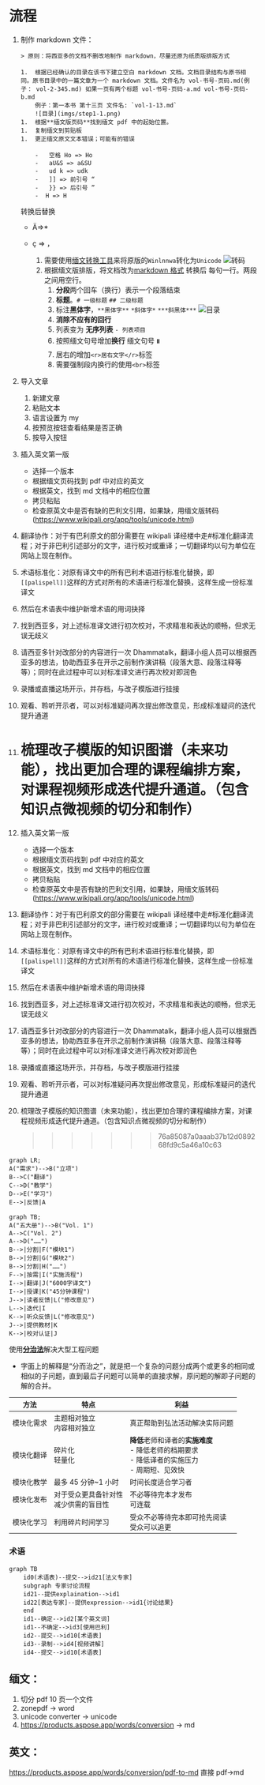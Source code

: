 # 流程

1.  制作 markdown 文件：

        > 原则：将西亚多的文档不删改地制作 markdown，尽量还原为纸质版排版方式

        1.  根据已经确认的目录在该书下建立空白 markdown 文档。文档目录结构与原书相同。原书目录中的一篇文章为一个 markdown 文档。文件名为 vol-书号-页码.md(例子： vol-2-345.md) 如果一页有两个标题 vol-书号-页码-a.md vol-书号-页码-b.md
            例子：第一本书 第十三页 文件名: `vol-1-13.md`
            ![目录](imgs/step1-1.png)
        1.  根据**缅文版页码**找到缅文 pdf 中的起始位置。
        1.  复制缅文到剪贴板
        1.  更正缅文原文文本错误；可能有的错误

            -   空格 Ho => Ho
            -   aU&S => a&SU
            -   ud k => udk
            -   ]] => 前引号 “
            -   }} => 后引号 ”
        	-  H => H

    转换后替换

    -   Ä=>\*
    -   ç => ，

        1.  需要使用[缅文转换工具](https://thanlwinsoft.github.io/www.thanlwinsoft.org/ThanLwinSoft/MyanmarUnicode/Conversion/myanmarConverter.html)来将原版的`Winlnnwa`转化为`Unicode`
            ![转码](imgs/step1-2.gif)
        1.  根据缅文版排版，将文档改为[markdown 格式](https://www.markdown.cn/) 转换后 每句一行。两段之间用空行。
            1. **分段**两个回车（换行）表示一个段落结束
            1. **标题**。`# 一级标题` `## 二级标题`
            1. 标注**黑体字**，`**黑体字**` `*斜体字*` `***斜黑体***`
               ![目录](imgs/step1-4.gif)
            1. **消除不应有的回行**
            1. 列表变为 **无序列表** `- 列表项目`
            1. 按照缅文句号增加**换行** 缅文句号 **။**
            1. 居右的增加`<r>居右文字</r>`标签
            1. 需要强制段内换行的使用`<br>`标签

1.  导入文章
    1.  新建文章
    1.  粘贴文本
    1.  语言设置为 my
    1.  按预览按钮查看结果是否正确
    1.  按导入按钮
1.  插入英文第一版
    -   选择一个版本
    -   根据缅文页码找到 pdf 中对应的英文
    -   根据英文，找到 md 文档中的相应位置
    -   拷贝粘贴
    -   检查原英文中是否有缺的巴利文引用，如果缺，用缅文版转码(https://www.wikipali.org/app/tools/unicode.html)
1.  翻译协作：对于有巴利原文的部分需要在 wikipali 译经楼中走#标准化翻译流程；对于非巴利引述部分的文字，进行校对或重译；一切翻译均以句为单位在网站上现在制作。
1.  术语标准化：对原有译文中的所有巴利术语进行标准化替换，即`[[palispell]]`这样的方式对所有的术语进行标准化替换，这样生成一份标准译文
1.  然后在术语表中维护新增术语的用词抉择
1.  找到西亚多，对上述标准译文进行初次校对，不求精准和表达的顺畅，但求无误无歧义
1.  请西亚多针对改部分的内容进行一次 Dhammatalk，翻译小组人员可以根据西亚多的想法，协助西亚多在开示之前制作演讲稿（段落大意、段落注释等等）；同时在此过程中可以对标准译文进行再次校对即润色
1.  录播或直播这场开示，并存档，与改子模版进行挂接
1.  观看、聆听开示者，可以对标准疑问再次提出修改意见，形成标准疑问的迭代提升通道
1.  # 梳理改子模版的知识图谱（未来功能），找出更加合理的课程编排方案，对课程视频形成迭代提升通道。（包含知识点微视频的切分和制作）
1.  插入英文第一版
    -   选择一个版本
    -   根据缅文页码找到 pdf 中对应的英文
    -   根据英文，找到 md 文档中的相应位置
    -   拷贝粘贴
    -   检查原英文中是否有缺的巴利文引用，如果缺，用缅文版转码(https://www.wikipali.org/app/tools/unicode.html)
1.  翻译协作：对于有巴利原文的部分需要在 wikipali 译经楼中走#标准化翻译流程；对于非巴利引述部分的文字，进行校对或重译；一切翻译均以句为单位在网站上现在制作。
1.  术语标准化：对原有译文中的所有巴利术语进行标准化替换，即`[[palispell]]`这样的方式对所有的术语进行标准化替换，这样生成一份标准译文
1.  然后在术语表中维护新增术语的用词抉择
1.  找到西亚多，对上述标准译文进行初次校对，不求精准和表达的顺畅，但求无误无歧义
1.  请西亚多针对改部分的内容进行一次 Dhammatalk，翻译小组人员可以根据西亚多的想法，协助西亚多在开示之前制作演讲稿（段落大意、段落注释等等）；同时在此过程中可以对标准译文进行再次校对即润色
1.  录播或直播这场开示，并存档，与改子模版进行挂接
1.  观看、聆听开示者，可以对标准疑问再次提出修改意见，形成标准疑问的迭代提升通道
1.  梳理改子模版的知识图谱（未来功能），找出更加合理的课程编排方案，对课程视频形成迭代提升通道。（包含知识点微视频的切分和制作）
    > > > > > > > 76a85087a0aaab37b12d089268fd9c5a46a10c63

```mermaid
graph LR;
A("需求")-->B("立项")
B-->C("翻译")
C-->D("教学")
D-->E("学习")
E-->|反馈|A
```

```mermaid
graph TB;
A("五大册")-->B("Vol. 1")
A-->C("Vol. 2")
A-->D("……")
B-->|分割|F("模块1")
B-->|分割|G("模块2")
B-->|分割|H("……")
F-->|按需|I("实施流程")
I-->|翻译|J("6000字译文")
I-->|授课|K("45分钟课程")
J-->|读者反馈|L("修改意见")
L-->|迭代|I
K-->|听众反馈|L("修改意见")
J-->|提供教材|K
K-->|校对认证|J
```

使用[**分治法**](https://zh.wikipedia.org/wiki/%E5%88%86%E6%B2%BB%E6%B3%95)解决大型工程问题

-   字面上的解释是“分而治之”，就是把一个复杂的问题分成两个或更多的相同或相似的子问题，直到最后子问题可以简单的直接求解，原问题的解即子问题的解的合并。

| 方法           | 特点                                     | 利益                                                                                                 |
| -------------- | ---------------------------------------- | ---------------------------------------------------------------------------------------------------- |
| 模块化需求     | 主题相对独立<br>内容相对独立             | 真正帮助到弘法活动解决实际问题                                                                       |
| 模块化翻译<br> | 碎片化<br>轻量化                         | **降低**老师和译者的**实施难度**<br>- 降低老师的档期要求<br>- 降低译者的实施压力<br>- 周期短、见效快 |
| 模块化教学     | 最多 45 分钟~1 小时                      | 时间长度适合学习者                                                                                   |
| 模块化发布     | 对于受众更具备针对性<br>减少供需的盲目性 | 不必等待完本才发布<br>可连载                                                                         |
| 模块化学习     | 利用碎片时间学习                         | 受众不必等待完本即可抢先阅读<br>受众可以追更                                                         |

### 术语

```mermaid
graph TB
    id0(术语表)--提交-->id21[法义专家]
    subgraph 专家讨论流程
	id21--提供explaination-->id1
	id22[表达专家]--提供expression-->id1{讨论结果}
    end
    id1--确定-->id2[某个英文词]
    id1--不确定-->id3[使用巴利]
	id2--提交-->id10[术语表]
	id3--录制-->id4[视频讲解]
	id4--提交-->id10[术语表]
```

## 缅文：

1. 切分 pdf 10 页一个文件
2. zonepdf -> word
3. unicode converter -> unicode
4. https://products.aspose.app/words/conversion -> md

## 英文：

https://products.aspose.app/words/conversion/pdf-to-md 直接 pdf->md
